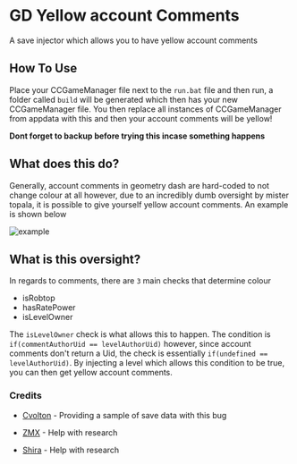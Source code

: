 # GD Yellow account Comments
 A save injector which allows you to have yellow account comments

## How To Use

Place your CCGameManager file next to the `run.bat` file and then run, a folder called `build` will be generated which then has your new CCGameManager file. You then replace all instances of CCGameManager from appdata with this and then your account comments will be yellow!

**Dont forget to backup before trying this incase something happens**

 ## What does this do?

 Generally, account comments in geometry dash are hard-coded to not change colour at all however, due to an incredibly dumb oversight by mister topala, it is possible to give yourself yellow account comments. An example is shown below

![example](https://pbs.twimg.com/media/ExFChY9WYAI1mDw?format=jpg&name=medium)

## What is this oversight?

In regards to comments, there are `3` main checks that determine colour

- isRobtop
- hasRatePower
- isLevelOwner

The `isLevelOwner` check is what allows this to happen. The condition is `if(commentAuthorUid == levelAuthorUid)` however, since account comments don't return a Uid, the check is essentially `if(undefined == levelAuthorUid)`. By injecting a level which allows this condition to be true, you can then get yellow account comments.

### Credits

- [Cvolton](https://github.com/Cvolton/) - Providing a sample of save data with this bug

- [ZMX](https://github.com/kyurime) - Help with research

- [Shira](https://github.com/shirasyu) - Help with research
